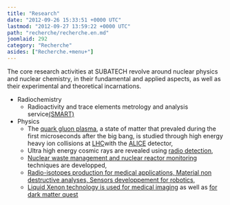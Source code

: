 ```yaml
---
title: "Research"
date: "2012-09-26 15:33:51 +0000 UTC"
lastmod: "2012-09-27 13:59:22 +0000 UTC"
path: "recherche/recherche.en.md"
joomlaid: 292
category: "Recherche"
asides: ["Recherche.+menu+"]
---
```

The core research activities at SUBATECH revolve around nuclear physics and nuclear chemistry, in their fundamental and applied aspects, as well as their experimental and theoretical incarnations.

*   Radiochemistry
    *   Radioactivity and trace elements metrology and analysis service[(SMART)](../../SMART/web/en_index.html)
*   Physics
    *   The [quark gluon plasma](/), a state of matter that prevaled during the first microseconds after the big bang, is studied through high energy heavy ion collisions at [LHC](http://public.web.cern.ch/public/en/LHC/LHC-en.html)with the [ALICE](http://aliceinfo.cern.ch/Public/Welcome.html) detector,
    *   Ultra high energy cosmic rays are revealed using [radio detection](/),
    *   [Nuclear waste management and nuclear reactor monitoring](/) techniques are developped,
    *   [Radio-isotopes production for medical applications, Material non destructive analyses, Sensors developpement for robotics,](/)
    *   [Liquid Xenon technology is used for medical imaging](/recherche/xenon/presentation-of-the-xenon-group.en) as well as [for dark matter quest](/recherche/xenon/presentation-of-the-xenon-group.en)
